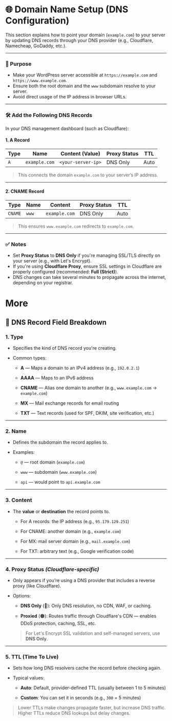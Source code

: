# 🌐 Domain Name Setup (DNS Configuration)

This section explains how to point your domain (`example.com`) to your server by updating DNS records through your DNS provider (e.g., Cloudflare, Namecheap, GoDaddy, etc.).

---

### 🧭 Purpose

* Make your WordPress server accessible at `https://example.com` and `https://www.example.com`.
* Ensure both the root domain and the `www` subdomain resolve to your server.
* Avoid direct usage of the IP address in browser URLs.

---

### 🛠️ Add the Following DNS Records

In your DNS management dashboard (such as Cloudflare):

#### 1. **A Record**

| Type | Name          | Content (Value)    | Proxy Status | TTL  |
| ---- | ------------- | ------------------ | ------------ | ---- |
| `A`  | `example.com` | `<your-server-ip>` | DNS Only     | Auto |

> This connects the domain `example.com` to your server’s IP address.

---

#### 2. **CNAME Record**

| Type    | Name  | Content       | Proxy Status | TTL  |
| ------- | ----- | ------------- | ------------ | ---- |
| `CNAME` | `www` | `example.com` | DNS Only     | Auto |

> This ensures `www.example.com` redirects to `example.com`.

---

### ✅ Notes

* Set **Proxy Status** to **DNS Only** if you're managing SSL/TLS directly on your server (e.g., with Let's Encrypt).
* If you're using **Cloudflare Proxy**, ensure SSL settings in Cloudflare are properly configured (recommended: **Full (Strict)**).
* DNS changes can take several minutes to propagate across the internet, depending on your registrar.

# More

## 🧩 DNS Record Field Breakdown

### 1. **Type**

- Specifies the kind of DNS record you're creating.
    
- Common types:
    
    - **A** — Maps a domain to an IPv4 address (e.g., `192.0.2.1`)
        
    - **AAAA** — Maps to an IPv6 address
        
    - **CNAME** — Alias one domain to another (e.g., `www.example.com` → `example.com`)
        
    - **MX** — Mail exchange records for email routing
        
    - **TXT** — Text records (used for SPF, DKIM, site verification, etc.)
        

---

### 2. **Name**

- Defines the subdomain the record applies to.
    
- Examples:
    
    - `@` — root domain (`example.com`)
        
    - `www` — subdomain (`www.example.com`)
        
    - `api` — would point to `api.example.com`
        

---

### 3. **Content**

- The **value** or **destination** the record points to.
    
    - For A records: the IP address (e.g., `95.179.129.251`)
        
    - For CNAME: another domain (e.g., `example.com`)
        
    - For MX: mail server domain (e.g., `mail.example.com`)
        
    - For TXT: arbitrary text (e.g., Google verification code)
        

---

### 4. **Proxy Status** _(Cloudflare-specific)_

- Only appears if you’re using a DNS provider that includes a reverse proxy (like Cloudflare).
    
- Options:
    
    - **DNS Only** (🔵): Only DNS resolution, no CDN, WAF, or caching.
        
    - **Proxied** (🟠): Routes traffic through Cloudflare's CDN — enables DDoS protection, caching, SSL, etc.
        
    
    > For Let's Encrypt SSL validation and self-managed servers, use **DNS Only**.
    

---

### 5. **TTL (Time To Live)**

- Sets how long DNS resolvers cache the record before checking again.
    
- Typical values:
    
    - **Auto**: Default, provider-defined TTL (usually between 1 to 5 minutes)
        
    - **Custom**: You can set it in seconds (e.g., `300` = 5 minutes)
        

> Lower TTLs make changes propagate faster, but increase DNS traffic. Higher TTLs reduce DNS lookups but delay changes.
